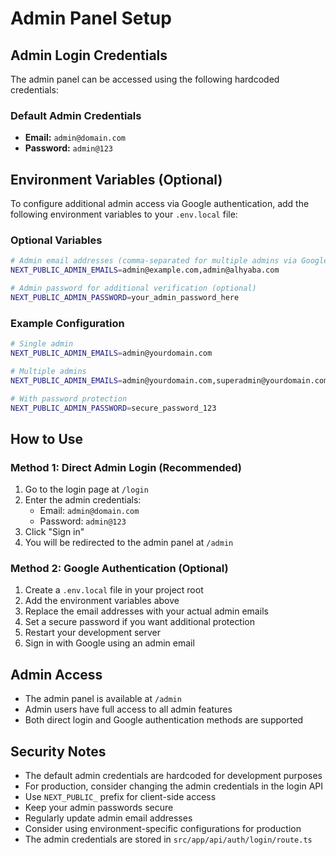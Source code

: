 # Admin Panel Setup

## Admin Login Credentials

The admin panel can be accessed using the following hardcoded credentials:

### Default Admin Credentials
- **Email:** `admin@domain.com`
- **Password:** `admin@123`

## Environment Variables (Optional)

To configure additional admin access via Google authentication, add the following environment variables to your `.env.local` file:

### Optional Variables

```bash
# Admin email addresses (comma-separated for multiple admins via Google auth)
NEXT_PUBLIC_ADMIN_EMAILS=admin@example.com,admin@alhyaba.com

# Admin password for additional verification (optional)
NEXT_PUBLIC_ADMIN_PASSWORD=your_admin_password_here
```

### Example Configuration

```bash
# Single admin
NEXT_PUBLIC_ADMIN_EMAILS=admin@yourdomain.com

# Multiple admins
NEXT_PUBLIC_ADMIN_EMAILS=admin@yourdomain.com,superadmin@yourdomain.com,manager@yourdomain.com

# With password protection
NEXT_PUBLIC_ADMIN_PASSWORD=secure_password_123
```

## How to Use

### Method 1: Direct Admin Login (Recommended)
1. Go to the login page at `/login`
2. Enter the admin credentials:
   - Email: `admin@domain.com`
   - Password: `admin@123`
3. Click "Sign in"
4. You will be redirected to the admin panel at `/admin`

### Method 2: Google Authentication (Optional)
1. Create a `.env.local` file in your project root
2. Add the environment variables above
3. Replace the email addresses with your actual admin emails
4. Set a secure password if you want additional protection
5. Restart your development server
6. Sign in with Google using an admin email

## Admin Access

- The admin panel is available at `/admin`
- Admin users have full access to all admin features
- Both direct login and Google authentication methods are supported

## Security Notes

- The default admin credentials are hardcoded for development purposes
- For production, consider changing the admin credentials in the login API
- Use `NEXT_PUBLIC_` prefix for client-side access
- Keep your admin passwords secure
- Regularly update admin email addresses
- Consider using environment-specific configurations for production
- The admin credentials are stored in `src/app/api/auth/login/route.ts`
